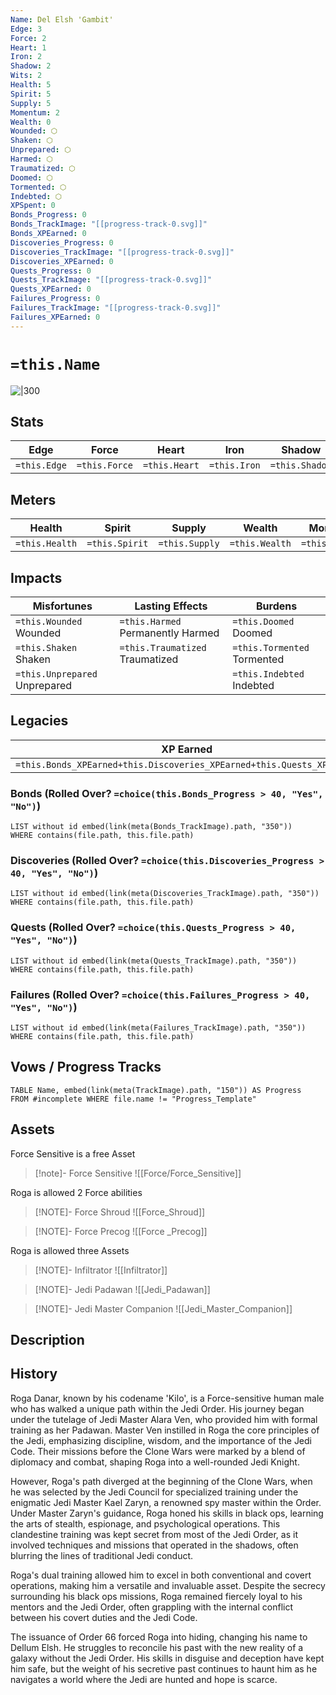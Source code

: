 ```yaml
---
Name: Del Elsh 'Gambit'
Edge: 3
Force: 2
Heart: 1
Iron: 2
Shadow: 2
Wits: 2
Health: 5
Spirit: 5
Supply: 5
Momentum: 2
Wealth: 0
Wounded: ⬡
Shaken: ⬡
Unprepared: ⬡
Harmed: ⬡
Traumatized: ⬡
Doomed: ⬡
Tormented: ⬡
Indebted: ⬡
XPSpent: 0
Bonds_Progress: 0
Bonds_TrackImage: "[[progress-track-0.svg]]"
Bonds_XPEarned: 0
Discoveries_Progress: 0
Discoveries_TrackImage: "[[progress-track-0.svg]]"
Discoveries_XPEarned: 0
Quests_Progress: 0
Quests_TrackImage: "[[progress-track-0.svg]]"
Quests_XPEarned: 0
Failures_Progress: 0
Failures_TrackImage: "[[progress-track-0.svg]]"
Failures_XPEarned: 0
---
```

# `=this.Name`
![|300](https://i.pinimg.com/originals/ff/a5/83/ffa583c1871bc725b0d214a48adaa5be.jpg)

## Stats
| Edge         | Force         | Heart         | Iron         | Shadow         | Wits         |
| ------------ | ------------- | ------------- | ------------ | -------------- | ------------ |
| `=this.Edge` | `=this.Force` | `=this.Heart` | `=this.Iron` | `=this.Shadow` | `=this.Wits` |

## Meters
| Health | Spirit | Supply | Wealth | Momentum |
| --- | --- | --- | --- | --- |
| `=this.Health` | `=this.Spirit` | `=this.Supply` | `=this.Wealth` | `=this.Momentum` |

## Impacts
| Misfortunes | Lasting Effects | Burdens |
| --- | --- | --- |
| `=this.Wounded` Wounded | `=this.Harmed` Permanently Harmed | `=this.Doomed` Doomed |
| `=this.Shaken` Shaken | `=this.Traumatized` Traumatized | `=this.Tormented` Tormented |
| `=this.Unprepared` Unprepared |  | `=this.Indebted` Indebted |

## Legacies
| XP Earned | XP Spent |
| --- | --- |
| `=this.Bonds_XPEarned+this.Discoveries_XPEarned+this.Quests_XPEarned` | `=this.XPSpent` |
### Bonds (Rolled Over? `=choice(this.Bonds_Progress > 40, "Yes", "No")`)
```dataview
LIST without id embed(link(meta(Bonds_TrackImage).path, "350"))
WHERE contains(file.path, this.file.path)
```
### Discoveries (Rolled Over? `=choice(this.Discoveries_Progress > 40, "Yes", "No")`)
```dataview
LIST without id embed(link(meta(Discoveries_TrackImage).path, "350"))
WHERE contains(file.path, this.file.path)
```
### Quests (Rolled Over? `=choice(this.Quests_Progress > 40, "Yes", "No")`)
```dataview
LIST without id embed(link(meta(Quests_TrackImage).path, "350"))
WHERE contains(file.path, this.file.path)
```
### Failures (Rolled Over? `=choice(this.Failures_Progress > 40, "Yes", "No")`)
```dataview
LIST without id embed(link(meta(Failures_TrackImage).path, "350"))
WHERE contains(file.path, this.file.path)
```
## Vows / Progress Tracks
```dataview
TABLE Name, embed(link(meta(TrackImage).path, "150")) AS Progress
FROM #incomplete WHERE file.name != "Progress_Template" 
```
## Assets
Force Sensitive is a free Asset

> [!note]- Force Sensitive
> ![[Force/Force_Sensitive]]

Roga is allowed 2 Force abilities

> [!NOTE]- Force Shroud
> ![[Force_Shroud]]

> [!NOTE]- Force Precog
> ![[Force _Precog]]

Roga is allowed three Assets

> [!NOTE]- Infiltrator
> ![[Infiltrator]]

> [!NOTE]- Jedi Padawan
> ![[Jedi_Padawan]]

> [!NOTE]- Jedi Master Companion
> ![[Jedi_Master_Companion]]



## Description



## History

Roga Danar, known by his codename 'Kilo', is a Force-sensitive human male who has walked a unique path within the Jedi Order. His journey began under the tutelage of Jedi Master Alara Ven, who provided him with formal training as her Padawan. Master Ven instilled in Roga the core principles of the Jedi, emphasizing discipline, wisdom, and the importance of the Jedi Code. Their missions before the Clone Wars were marked by a blend of diplomacy and combat, shaping Roga into a well-rounded Jedi Knight.

However, Roga's path diverged at the beginning of the Clone Wars, when he was selected by the Jedi Council for specialized training under the enigmatic Jedi Master Kael Zaryn, a renowned spy master within the Order. Under Master Zaryn's guidance, Roga honed his skills in black ops, learning the arts of stealth, espionage, and psychological operations. This clandestine training was kept secret from most of the Jedi Order, as it involved techniques and missions that operated in the shadows, often blurring the lines of traditional Jedi conduct.

Roga's dual training allowed him to excel in both conventional and covert operations, making him a versatile and invaluable asset. Despite the secrecy surrounding his black ops missions, Roga remained fiercely loyal to his mentors and the Jedi Order, often grappling with the internal conflict between his covert duties and the Jedi Code.

The issuance of Order 66 forced Roga into hiding, changing his name to Dellum Elsh. He struggles to reconcile his past with the new reality of a galaxy without the Jedi Order. His skills in disguise and deception have kept him safe, but the weight of his secretive past continues to haunt him as he navigates a world where the Jedi are hunted and hope is scarce.
